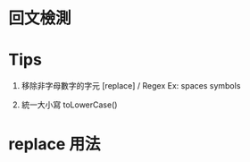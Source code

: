 # 回文檢測

# Tips
1. 移除非字母數字的字元 [replace] / Regex
Ex: spaces symbols

2. 統一大小寫 toLowerCase()

# replace 用法
